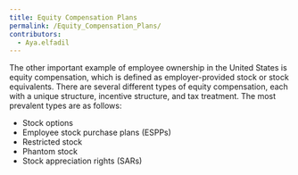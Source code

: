 ```yaml
---
title: Equity Compensation Plans
permalink: /Equity_Compensation_Plans/
contributors:
  - Aya.elfadil
---
```


The other important example of employee ownership in the United States
is equity compensation, which is defined as employer-provided stock or
stock equivalents. There are several different types of equity
compensation, each with a unique structure, incentive structure, and tax
treatment. The most prevalent types are as follows:

- Stock options
- Employee stock purchase plans (ESPPs)
- Restricted stock
- Phantom stock
- Stock appreciation rights (SARs)
